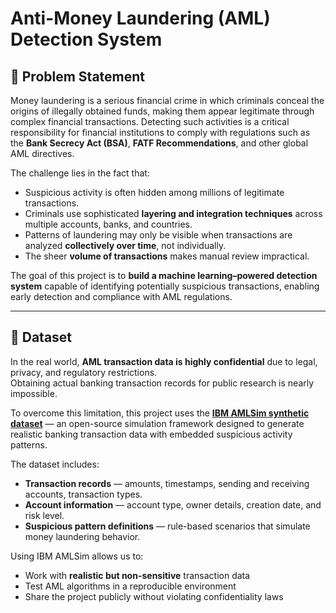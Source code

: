 # Anti-Money Laundering (AML) Detection System

## 📌 Problem Statement

Money laundering is a serious financial crime in which criminals conceal the origins of illegally obtained funds, making them appear legitimate through complex financial transactions. Detecting such activities is a critical responsibility for financial institutions to comply with regulations such as the **Bank Secrecy Act (BSA)**, **FATF Recommendations**, and other global AML directives.

The challenge lies in the fact that:
- Suspicious activity is often hidden among millions of legitimate transactions.
- Criminals use sophisticated **layering and integration techniques** across multiple accounts, banks, and countries.
- Patterns of laundering may only be visible when transactions are analyzed **collectively over time**, not individually.
- The sheer **volume of transactions** makes manual review impractical.

The goal of this project is to **build a machine learning–powered detection system** capable of identifying potentially suspicious transactions, enabling early detection and compliance with AML regulations.

---

## 📂 Dataset

In the real world, **AML transaction data is highly confidential** due to legal, privacy, and regulatory restrictions.  
Obtaining actual banking transaction records for public research is nearly impossible.

To overcome this limitation, this project uses the **[IBM AMLSim synthetic dataset](https://github.com/IBM/AMLSim)** — an open-source simulation framework designed to generate realistic banking transaction data with embedded suspicious activity patterns.

The dataset includes:
- **Transaction records** — amounts, timestamps, sending and receiving accounts, transaction types.
- **Account information** — account type, owner details, creation date, and risk level.
- **Suspicious pattern definitions** — rule-based scenarios that simulate money laundering behavior.

Using IBM AMLSim allows us to:
- Work with **realistic but non-sensitive** transaction data
- Test AML algorithms in a reproducible environment
- Share the project publicly without violating confidentiality laws
